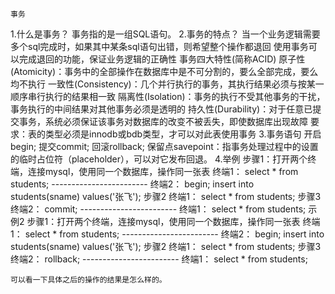 	事务
1.什么是事务？
	事务指的是一组SQL语句。
2.事务的特点？
	当一个业务逻辑需要多个sql完成时，如果其中某条sql语句出错，则希望整个操作都退回
	使用事务可以完成退回的功能，保证业务逻辑的正确性
	事务四大特性(简称ACID)
		原子性(Atomicity)：事务中的全部操作在数据库中是不可分割的，要么全部完成，要么均不执行
		一致性(Consistency)：几个并行执行的事务，其执行结果必须与按某一顺序串行执行的结果相一致
		隔离性(Isolation)：事务的执行不受其他事务的干扰，事务执行的中间结果对其他事务必须是透明的
		持久性(Durability)：对于任意已提交事务，系统必须保证该事务对数据库的改变不被丢失，即使数据库出现故障
	要求：表的类型必须是innodb或bdb类型，才可以对此表使用事务
3.事务语句
	开启begin;
	提交commit;
	回滚rollback;
	保留点savepoint：指事务处理过程中的设置的临时占位符（placeholder），可以对它发布回退。
4.举例
	步骤1：打开两个终端，连接mysql，使用同一个数据库，操作同一张表
	终端1：
	select * from students;
	------------------------
	终端2：
	begin;
	insert into students(sname) values('张飞');
	步骤2
	终端1：
	select * from students;
	步骤3
	终端2：
	commit;
	------------------------
	终端1：
	select * from students;
	示例2
	步骤1：打开两个终端，连接mysql，使用同一个数据库，操作同一张表
	终端1：
	select * from students;
	------------------------
	终端2：
	begin;
	insert into students(sname) values('张飞');
	步骤2
	终端1：
	select * from students;
	步骤3
	终端2：
	rollback;
	------------------------
	终端1：
	select * from students;
	
	可以看一下具体之后的操作的结果是怎么样的。
